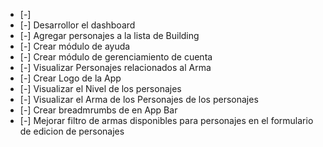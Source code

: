  - [-] 
 - [-] Desarrollor el dashboard
 - [-] Agregar personajes a la lista de Building
 - [-] Crear módulo de ayuda
 - [-] Crear módulo de gerenciamiento de cuenta
 - [-] Visualizar Personajes relacionados al Arma
 - [-] Crear Logo de la App
 - [-] Visualizar el Nivel de los personajes
 - [-] Visualizar el Arma de los Personajes de los personajes
 - [-] Crear breadmrumbs de en App Bar
 - [-] Mejorar filtro de armas disponibles para personajes en el formulario de edicion de personajes